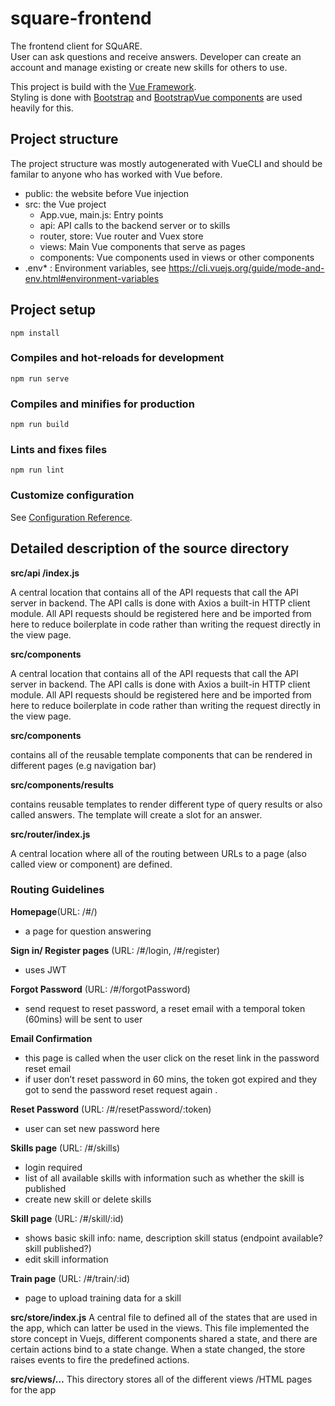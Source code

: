 # square-frontend
The frontend client for SQuARE.  
User can ask questions and receive answers.
Developer can create an account and manage existing or create new skills for others to use.

This project is build with the [Vue Framework](https://vuejs.org/v2/guide/index.html).  
Styling is done with [Bootstrap](https://getbootstrap.com/docs/4.0/getting-started/introduction/) and [BootstrapVue components](https://bootstrap-vue.js.org/docs/components/) are used heavily for this. 

## Project structure
The project structure was mostly autogenerated with VueCLI and should be familar to anyone who has worked with Vue before.

* public: the website before Vue injection  
* src: the Vue project  
    * App.vue, main.js: Entry points  
    * api: API calls to the backend server or to skills  
    * router, store: Vue router and Vuex store  
    * views: Main Vue components that serve as pages  
    * components: Vue components used in views or other components
* .env* : Environment variables, see https://cli.vuejs.org/guide/mode-and-env.html#environment-variables

## Project setup
```
npm install
```

### Compiles and hot-reloads for development
```
npm run serve
```

### Compiles and minifies for production
```
npm run build
```

### Lints and fixes files
```
npm run lint
```

### Customize configuration
See [Configuration Reference](https://cli.vuejs.org/config/).

## Detailed description of the source directory
__src/api /index.js__  

A central location that contains all of the API requests that call the API server in backend. The API calls is done with Axios a built-in HTTP client module. All API requests should be registered here and be imported from here to reduce boilerplate in code rather than writing the request directly in the view page.

 __src/components__  
 
A central location that contains all of the API requests that call the API server in backend. The API calls is done with Axios a built-in HTTP client module. All API requests should be registered here and be imported from here to reduce boilerplate in code rather than writing the request directly in the view page.

__src/components__  

contains all of the reusable template components that can be rendered in different pages (e.g navigation bar)

__src/components/results__  

contains reusable templates to render different type of query results or also called answers. The template will create a slot for an answer.

__src/router/index.js__  

A central location where all of the routing between URLs to a page (also called view or component) are defined. 

### Routing Guidelines 
__Homepage__(URL: /#/)  
* a page for question answering   
 
__Sign in/ Register pages__ (URL: /#/login, /#/register)
* uses JWT  

__Forgot Password__ (URL: /#/forgotPassword)
* send request to reset password, a reset email with a temporal token (60mins) will be sent to user  

__Email Confirmation__
* this page is called when the user click on the reset link in the password reset email
* if user don’t reset password in 60 mins, the token got expired and they got to send the password reset request again .   

__Reset Password__ (URL: /#/resetPassword/:token)  
* user can set new password here  

__Skills page__ (URL: /#/skills)
* login required
* list of all available skills with information such as whether the skill is published
* create new skill or delete skills  

__Skill page__ (URL: /#/skill/:id)  
* shows basic skill info: name, description skill status (endpoint available? skill published?)
* edit skill information   

__Train page__ (URL: /#/train/:id) 
* page to upload training data for a skill  


__src/store/index.js__
A central file to defined all of the states that are used in the app, which can latter be used in the views. This file implemented the store concept in Vuejs, different components shared a state, and there are certain actions bind to a state change. When a state changed, the store raises events to fire the predefined actions. 

__src/views/…__
This directory stores all of the different views /HTML pages for the app
